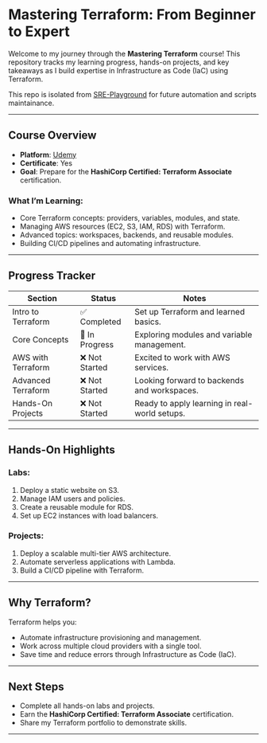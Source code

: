 # Mastering Terraform: From Beginner to Expert

Welcome to my journey through the **Mastering Terraform** course! This repository tracks my learning progress, hands-on projects, and key takeaways as I build expertise in Infrastructure as Code (IaC) using Terraform.

This repo is isolated from [SRE-Playground](https://github.com/Rurutia1027/SRE-Playground/tree/master/practice-terraform) for future automation and scripts maintainance. 

---

## Course Overview

- **Platform**: [Udemy](https://www.udemy.com/course/complete-terraform-course-beginner-to-advanced/)  
- **Certificate**: Yes  
- **Goal**: Prepare for the **HashiCorp Certified: Terraform Associate** certification.

### What I’m Learning:
- Core Terraform concepts: providers, variables, modules, and state.
- Managing AWS resources (EC2, S3, IAM, RDS) with Terraform.
- Advanced topics: workspaces, backends, and reusable modules.
- Building CI/CD pipelines and automating infrastructure.

---

## Progress Tracker

| Section            | Status        | Notes                                         |
| ------------------ | ------------- | --------------------------------------------- |
| Intro to Terraform | ✅ Completed   | Set up Terraform and learned basics.          |
| Core Concepts      | 🔄 In Progress | Exploring modules and variable management.    |
| AWS with Terraform | ❌ Not Started | Excited to work with AWS services.            |
| Advanced Terraform | ❌ Not Started | Looking forward to backends and workspaces.   |
| Hands-On Projects  | ❌ Not Started | Ready to apply learning in real-world setups. |

---

## Hands-On Highlights

### Labs:
1. Deploy a static website on S3.
2. Manage IAM users and policies.
3. Create a reusable module for RDS.
4. Set up EC2 instances with load balancers.

### Projects:
1. Deploy a scalable multi-tier AWS architecture.
2. Automate serverless applications with Lambda.
3. Build a CI/CD pipeline with Terraform.

---

## Why Terraform?

Terraform helps you:
- Automate infrastructure provisioning and management.
- Work across multiple cloud providers with a single tool.
- Save time and reduce errors through Infrastructure as Code (IaC).

---

## Next Steps

- Complete all hands-on labs and projects.
- Earn the **HashiCorp Certified: Terraform Associate** certification.
- Share my Terraform portfolio to demonstrate skills.

---
